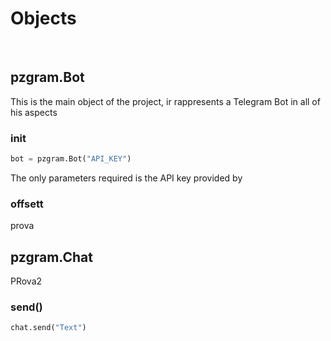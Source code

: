 # Objects
<br>

## pzgram.Bot
This is the main object of the project, ir rappresents a Telegram Bot in all of his aspects
### init
```python
bot = pzgram.Bot("API_KEY")
```
The only parameters required is the API key provided by
### offsett
prova

## pzgram.Chat
PRova2
### send()
```python
chat.send("Text")
```
